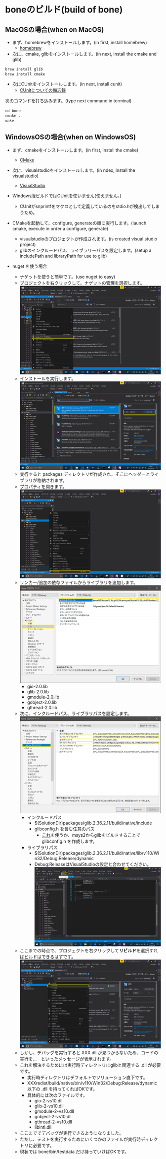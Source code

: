 # boneのビルド(build of bone)


## MacOSの場合(when on MacOS)
* まず、homebrewをインストールします。(in first, install homebrew)
    * [homebrew](https://brew.sh/index_ja.html)
* 次に、cmake, glibをインストールします。(in next, install the cmake and glib)
````
brew install glib
brew install cmake
````
* 次にCUnitをインストールします。(in next, install cunit)  
  * [CUnitについての備忘録](https://qiita.com/from_chc/items/db771bef1e83fc00783a)

次のコマンドを打ち込みます。(type next command in terminal)
````
cd bone
cmake .
make
````
## WindowsOSの場合(when on WindowsOS)
* まず、cmakeをインストールします。(in first, install the cmake)
  * [CMake](https://cmake.org/download/)
* 次に、visualstudioをインストールします。(in ndex, install the visualstudio)
  * [VisualStudio](https://docs.microsoft.com/ja-jp/visualstudio/install/install-visual-studio?view=vs-2019)
* Windows版ビルドではCUnitを使いません(使えません。)
  * CUnitがsnprintfをマクロとして定義しているのをstdio.hが検出してしまうため。
* CMakeを起動して、configure, generateの順に実行します。(launch cmake, execute in order a configure, generate)
  * visualstudioのプロジェクトが作成されます。(is created visual studio project)
  * glibのインクルードパス、ライブラリーパスを設定します。(setup a includePath and libraryPath for use to glib)

* nuget を使う場合
  * ナゲットを使うと簡単です。(use nuget to easy)
  * プロジェクトを右クリックして、ナゲットの管理を選択します。
    ![](pics/WinVSSetup01.png)
  * インストールを実行します。
    ![](pics/WinVSSetup02.png)
  * 実行すると packages ディレクトリが作成され、そこにヘッダーとライブラリが格納されます。
  * プロパティを開きます。
    ![](pics/WinVSSetup03.png)
  * リンカー/追加の依存ファイルからライブラリを追加します。
    ![](pics/WinVSSetup04.png)
    * gio-2.0.lib
    * glib-2.0.lib
    * gmodule-2.0.lib
    * gobject-2.0.lib
    * gthread-2.0.lib
  * 次に、インクルードパス、ライブラリパスを設定します。
    ![](pics/WinVSSetup05.png)
    * インクルードパス
      * $(SolutionDir)packages/glib.2.36.2.11/build/native/include 
      * glibconfig.h を含む任意のパス
        * [これ](https://gist.github.com/tversteeg/ba848fad54a96754b64a316ca91b4968)を使うか、msys2からglibをビルドすることで glibconfig.h を作成します。
    * ライブラリパス
      * $(SolutionDir)packages/glib.2.36.2.11/build/native/lib/v110/Win32/Debug:Release/dynamic
      * Debug:ReleaseはVisualStudioの設定と合わせてください。
    ![](pics/WinVSSetup07.png)
  * ここまでの時点で、プロジェクトを右クリックして**リビルド**を選択すればビルドはできるはずです。
  ![](pics/WinVSSetup06.png)
  * しかし、デバッグを実行すると XXX.dll が見つからないため、コードの実行を...　といったメッセージが表示されます。
  * これを解決するためには実行時ディレクトリにglibと関連する .dll が必要です。
    * 実行時ディレクトリはデフォルトでソリューション直下です。
    * XXXredist/build/native/bin/v110/Win32/Debug:Release/dynamic 以下の .dll を持ってくればOKです。
    * 具体的には次のファイルです。
      * gio-2-vs10.dll
      * glib-2-vs10.dll
      * gmodule-2-vs10.dll
      * gobject-2-vs10.dll
      * gthread-2-vs10.dll
      * libintl.dll
  * ここまででデバッグが実行できるようになりました。
  * ただし、テストを実行するためにいくつかのファイルが実行時ディレクトリに必要です。
  * 現状では bone/bin/testdata だけ持っていけばOKです。